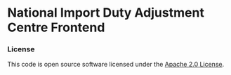 
# National Import Duty Adjustment Centre Frontend



### License

This code is open source software licensed under the [Apache 2.0 License]("http://www.apache.org/licenses/LICENSE-2.0.html").
